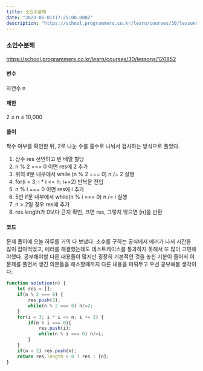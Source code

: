 ```yaml
---
title: 소인수분해
date: "2023-05-01T17:25:00.000Z"
description: "https://school.programmers.co.kr/learn/courses/30/lessons/120852"
---
```

### 소인수분해    
https://school.programmers.co.kr/learn/courses/30/lessons/120852    
    
#### 변수    
자연수 n    
    
#### 제한    
2 ≤ n ≤ 10,000    
    
#### 풀이    
짝수 여부를 확인한 뒤, 2로 나눈 수를 홀수로 나눠서 검사하는 방식으로 풀었다.    
1. 상수 res 선언하고 빈 배열 할당    
2. n % 2 === 0 이면 res에 2 추가    
3. 위의 if문 내부에서 while (n % 2 === 0) n /= 2 실행    
4. for(i = 3; i * i <= n; i+=2) 반복문 진입    
5. n % i === 0 이면 res에 i 추가    
6. 5번 if문 내부에서 while(n % i === 0) n /= i 실행    
7. n > 2일 경우 res에 추가    
8. res.length가 0보다 큰지 확인, 크면 res, 그렇지 않으면 [n]을 반환    
    
#### 코드    
문제 풀이에 오늘 하루를 거의 다 보냈다. 소수를 구하는 공식에서 에러가 나서 시간을 많이 잡아먹었고, 에러를 해결했는데도 테스트케이스를 통과하지 못해서 또 많이 고민해야했다. 공부해야할 다른 내용들이 많지만 굉장히 기본적인 것을 놓친 기분이 들어서 이 문제를 풀면서 생긴 의문들을 해소할때까지 다른 내용을 미뤄두고 우선 공부해볼 생각이다.    
```JavaScript
function solution(n) {
    let res = [];
    if(n % 2 === 0) {
        res.push(2);
        while(n % 2 === 0) n/=2;
    }
    for(i = 3; i * i <= n; i += 2) {
        if(n % i === 0){
            res.push(i);
            while(n % i === 0) n/=i;
        } 
    }
    if(n > 2) res.push(n);
    return res.length > 0 ? res : [n];
}
```